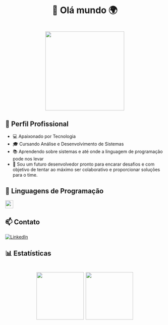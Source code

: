 <h1 align="center">👋 Olá mundo 🌍 </h1>



<h1 align="center"><img height ="250em" src="https://img.freepik.com/vetores-premium/seguranca-de-programa-cibernetico-de-desenvolvedor-de-software-de-ilustracao-plana-vetorial_776789-207.jpg?w=740" align ="center">



## 💼 Perfil Profissional
- 💻 Apaixonado por Tecnologia
- 🎓 Cursando Análise e Desenvolvimento de Sistemas
- 📚 Aprendendo sobre sistemas e até onde a linguagem de programação pode nos levar
- 💫 Sou um futuro desenvolvedor pronto para encarar desafios e com objetivo de tentar ao máximo ser colaborativo e proporcionar soluções para o time.


## 🚀 Linguagens de Programação
<img height="25em" src="https://img.shields.io/badge/Python-282C34?logo=python">


## 📫 Contato
[![LinkedIn](https://img.shields.io/badge/LinkedIn-0077B5?style=for-the-badge&logo=linkedin&logoColor=white)](https://www.linkedin.com/in/jamilcavalcantefilho/)


## 📊 Estatísticas
<h1 align="center"><img height="150em" src="https://github-readme-stats.vercel.app/api?username=jamilcfilho&theme=apprentice&show_icons=true"> <img height ="150em" src="https://github-readme-stats.vercel.app/api/top-langs/?username=jamilcfilho&theme=apprentice&layout=compact">
